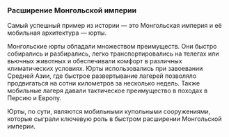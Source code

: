 ### Расширение Монгольской империи

Самый успешный пример из истории — это Монгольская империя и её мобильная архитектура — юрты.

Монгольские юрты обладали множеством преимуществ. Они быстро собирались и разбирались, легко транспортировались на телегах или вьючных животных и обеспечивали комфорт в различных климатических условиях. Юрты использовались при завоевании Средней Азии, где быстрое развертывание лагерей позволяло продвигаться на сотни километров за несколько недель. Также мобильные лагеря давали тактическое преимущество в походах в Персию и Европу.

Юрты, по сути, являются мобильными купольными сооружениями, которые сыграли ключевую роль в быстром расширении Монгольской империи.
